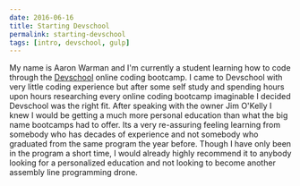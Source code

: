 ```yaml
---
date: 2016-06-16
title: Starting Devschool
permalink: starting-devschool 
tags: [intro, devschool, gulp]
---
```


My name is Aaron Warman and I'm currently a student learning how to code through the [Devschool](http://www.devschoolrocks.io) online coding bootcamp. I came to Devschool with very little coding experience but after some self study and spending hours upon hours researching every online coding bootcamp imaginable I decided Devschool was the right fit. After speaking with the owner Jim O'Kelly I knew I would be getting a much more personal education than what the big name bootcamps had to offer. Its a very re-assuring feeling learning from somebody who has decades of experience and not somebody who graduated from the same program the year before. Though I have only been in the program a short time, I would already highly recommend it to anybody looking for a personalized education and not looking to become another assembly line programming drone.
